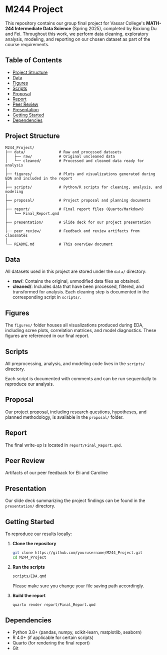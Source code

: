 # M244 Project

This repository contains our group final project for Vassar College's **MATH-244 Intermediate Data Science** (Spring 2025), completed by Boxiong Du and Fei. Throughout this work, we perform data cleaning, exploratory analysis, modeling, and reporting on our chosen dataset as part of the course requirements.

## Table of Contents
- [Project Structure](#project-structure)
- [Data](#data)
- [Figures](#figures)
- [Scripts](#scripts)
- [Proposal](#proposal)
- [Report](#report)
- [Peer Review](#peer-review)
- [Presentation](#presentation)
- [Getting Started](#getting-started)
- [Dependencies](#dependencies)
  
## Project Structure
```
M244_Project/
├── data/               # Raw and processed datasets
│   ├── raw/            # Original uncleaned data
│   └── cleaned/        # Processed and cleaned data ready for analysis
│
├── figures/            # Plots and visualizations generated during EDA and included in the report
│
├── scripts/            # Python/R scripts for cleaning, analysis, and modeling
│
├── proposal/           # Project proposal and planning documents
│
├── report/             # Final report files (Quarto/Markdown)
│   └── Final_Report.qmd
│
├── presentation/       # Slide deck for our project presentation
│
├── peer_review/        # Feedback and review artifacts from classmates
│
└── README.md           # This overview document
```

## Data
All datasets used in this project are stored under the `data/` directory:

- **raw/**: Contains the original, unmodified data files as obtained.
- **cleaned/**: Includes data that have been processed, filtered, and transformed for analysis. Each cleaning step is documented in the corresponding script in `scripts/`.

## Figures
The `figures/` folder houses all visualizations produced during EDA, including scree plots, correlation matrices, and model diagnostics. These figures are referenced in our final report.

## Scripts
All preprocessing, analysis, and modeling code lives in the `scripts/` directory.

Each script is documented with comments and can be run sequentially to reproduce our analysis.

## Proposal
Our project proposal, including research questions, hypotheses, and planned methodology, is available in the `proposal/` folder.

## Report
The final write-up is located in `report/Final_Report.qmd`. 

## Peer Review
Artifacts of our peer feedback for Eli and Caroline

## Presentation
Our slide deck summarizing the project findings can be found in the `presentation/` directory.

## Getting Started
To reproduce our results locally:

1. **Clone the repository**
   ```bash
   git clone https://github.com/yourusername/M244_Project.git
   cd M244_Project
   ```
2. **Run the scripts**
   ```bash
   scripts/EDA.qmd
   ```
   Please make sure you change your file saving path accordingly.
   
3. **Build the report**
   ```bash
   quarto render report/Final_Report.qmd
   ```
   
## Dependencies
- Python 3.8+ (pandas, numpy, scikit-learn, matplotlib, seaborn)
- R 4.0+ (if applicable for certain scripts)
- Quarto (for rendering the final report)
- Git
